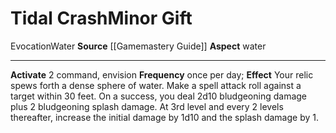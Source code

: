 ﻿---
element: Water
id: '69'
item_category: Relics
name: Tidal Crash
prerequisite: null
rarity: Common
school: Evocation
source: '[[DATABASE/source/Gamemastery Guide|Gamemastery Guide]]'
trait:
- '[[DATABASE/trait/Evocation|Evocation]]'
- '[[DATABASE/trait/Water|Water]]'
type: Relic Minor Gift

---
# Tidal Crash<span class="item-type">Minor Gift</span>

<span class="item-trait">Evocation</span><span class="item-trait">Water</span>
**Source** [[Gamemastery Guide]]
**Aspect** water

---
**Activate** <span class="action-icon">2</span> command, envision **Frequency** once per day; **Effect** Your relic spews forth a dense sphere of water. Make a spell attack roll against a target within 30 feet. On a success, you deal 2d10 bludgeoning damage plus 2 bludgeoning splash damage. At 3rd level and every 2 levels thereafter, increase the initial damage by 1d10 and the splash damage by 1.